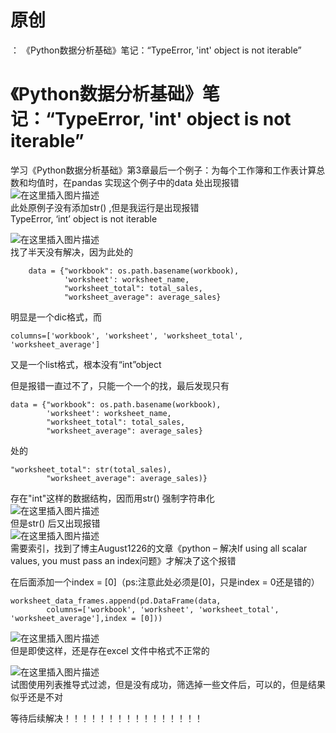 # 原创

： 《Python数据分析基础》笔记：“TypeError, 'int' object is not iterable”

# 《Python数据分析基础》笔记：“TypeError, 'int' object is not iterable”

学习《Python数据分析基础》第3章最后一个例子：为每个工作簿和工作表计算总数和均值时，在pandas 实现这个例子中的data
处出现报错<br/> <img alt="在这里插入图片描述" src="https://img-blog.csdnimg.cn/20200427193309954.png"/><br/> 此处原例子没有添加str()
,但是我运行是出现报错<br/> TypeError, ‘int’ object is not iterable

<img alt="在这里插入图片描述" src="https://img-blog.csdnimg.cn/20200427184743324.png?x-oss-process=image/watermark,type_ZmFuZ3poZW5naGVpdGk,shadow_10,text_aHR0cHM6Ly9ibG9nLmNzZG4ubmV0L3B5dGhvbl9fcmVwb3J0ZWQ=,size_16,color_FFFFFF,t_70"/><br/>
找了半天没有解决，因为此处的

```
	data = {"workbook": os.path.basename(workbook),
            'worksheet': worksheet_name,
            "worksheet_total": total_sales,
            "worksheet_average": average_sales}

```

明显是一个dic格式，而

```
columns=['workbook', 'worksheet', 'worksheet_total', 'worksheet_average']

```

又是一个list格式，根本没有“int”object

但是报错一直过不了，只能一个一个的找，最后发现只有

```
data = {"workbook": os.path.basename(workbook),
        'worksheet': worksheet_name,
        "worksheet_total": total_sales,
        "worksheet_average": average_sales}

```

处的

```
"worksheet_total": str(total_sales),
        "worksheet_average": average_sales)}

```

存在"int"这样的数据结构，因而用str()
强制字符串化<br/> <img alt="在这里插入图片描述" src="https://img-blog.csdnimg.cn/2020042718484697.png?x-oss-process=image/watermark,type_ZmFuZ3poZW5naGVpdGk,shadow_10,text_aHR0cHM6Ly9ibG9nLmNzZG4ubmV0L3B5dGhvbl9fcmVwb3J0ZWQ=,size_16,color_FFFFFF,t_70"/><br/>
但是str()
后又出现报错<br/> <img alt="在这里插入图片描述" src="https://img-blog.csdnimg.cn/20200427184910828.png?x-oss-process=image/watermark,type_ZmFuZ3poZW5naGVpdGk,shadow_10,text_aHR0cHM6Ly9ibG9nLmNzZG4ubmV0L3B5dGhvbl9fcmVwb3J0ZWQ=,size_16,color_FFFFFF,t_70"/><br/>
需要索引，找到了博主August1226的文章《python – 解决If using all scalar values, you must pass an index问题》才解决了这个报错

在后面添加一个index = [0]（ps:注意此处必须是[0]，只是index = 0还是错的）

```
worksheet_data_frames.append(pd.DataFrame(data,
        columns=['workbook', 'worksheet', 'worksheet_total', 'worksheet_average'],index = [0]))

```

<img alt="在这里插入图片描述" src="https://img-blog.csdnimg.cn/20200427194141982.png"/><br/> 但是即使这样，还是存在excel 文件中格式不正常的

<img alt="在这里插入图片描述" src="https://img-blog.csdnimg.cn/2020042719435364.png"/><br/>
试图使用列表推导式过滤，但是没有成功，筛选掉一些文件后，可以的，但是结果似乎还是不对

等待后续解决！！！！！！！！！！！！！！！！
